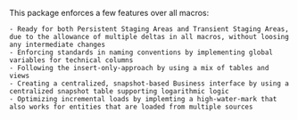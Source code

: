 This package enforces a few features over all macros:

    - Ready for both Persistent Staging Areas and Transient Staging Areas, due to the allowance of multiple deltas in all macros, without loosing any intermediate changes
    - Enforcing standards in naming conventions by implementing global variables for technical columns
    - Following the insert-only-approach by using a mix of tables and views
    - Creating a centralized, snapshot-based Business interface by using a centralized snapshot table supporting logarithmic logic
    - Optimizing incremental loads by implemting a high-water-mark that also works for entities that are loaded from multiple sources

